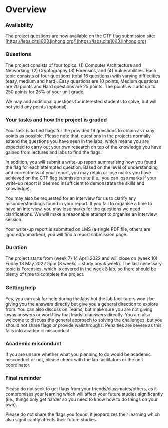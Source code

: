 # Overview

### Availability

The project questions are now available on the CTF flag submission site: [https://labs.cits1003.jinhong.org/](https://labs.cits1003.jinhong.org)

### Questions

The project consists of four topics: (1) Computer Architecture and Networking, (2) Cryptography (3) Forensics, and (4) Vulnerabilities. Each topic consists of four questions (total 16 questions) with varying difficulties (easy, medium and hard). Easy questions are 10 points, Medium questions are 20 points and Hard questions are 25 points. The points will add up to 250 points for 25% of your unit grade.

We may add additional questions for interested students to solve, but will not yield any points (optional).&#x20;

### Your tasks and how the project is graded

Your task is to find flags for the provided 16 questions to obtain as many points as possible. Please note that, questions in the projects normally extend the questions you have seen in the labs, which means you are expected to carry out your own research on top of the knowledge you have gained from lectures and labs to find the flags.

In addition, you will submit a write-up report summarising how you found the flag for each attempted question. Based on the level of understanding and correctness of your report, you may retain or lose marks you have achieved on the CTF flag submission site (i.e., you can lose marks if your write-up report is deemed insufficient to demonstrate the skills and knowledge).

You may also be requested for an interview for us to clarify any misunderstandings found in your report. If you fail to organise a time to have an interview, you may lose marks for the questions we need clarifications. We will make a reasonable attempt to organise an interview session.

Your write-up report is submitted on LMS (a single PDF file, others are ignored/unmarked), you will find a report submission page.

### Duration

The project starts from (week 7) 14 April 2022 and will close on (week 10) Friday 13 May 2022 5pm (3 weeks + study break week). The last necessary topic is Forensics, which is covered in the week 8 lab, so there should be plenty of time to complete the project.

### Getting help

Yes, you can ask for help during the labs but the lab facilitators won't be giving you the answers directly but give you a general direction to explore from. You can also discuss on Teams, but make sure you are not giving away answers or workflow that leads to answers directly. You are also welcome to discuss the general approach to solving the challenges, but you should not share flags or provide walkthroughs. Penalties are severe as this falls into academic misconduct.

### Academic misconduct

If you are unsure whether what you planning to do would be academic misconduct or not, please check with the lab facilitators or the unit coordinator.&#x20;

### Final reminder

Please do not seek to get flags from your friends/classmates/others, as it compromises your learning which will affect your future studies significantly (i.e., things only get harder so you need to know how to do things on your own).

Please do not share the flags you found, it jeopardizes their learning which also significantly affects their future studies.

